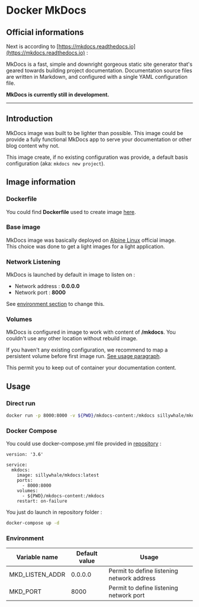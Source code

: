 # Docker MkDocs

## Official informations

Next is according to [https://mkdocs.readthedocs.io](https://mkdocs.readthedocs.io) :

MkDocs is a fast, simple and downright gorgeous static site generator that's geared towards building project documentation. Documentation source files are written in Markdown, and configured with a single YAML configuration file.

**MkDocs is currently still in development.**

-----

## Introduction

MkDocs image was built to be lighter than possible. This image could be provide a fully functional MkDocs app to serve your documentation or other blog content why not.

This image create, if no existing configuration was provide, a default basis configuration (aka: ```mkdocs new project```).

## Image information

### Dockerfile

You could find **Dockerfile** used to create image [here](https://github.com/SillyWhale/mkdocs/blob/master/Dockerfile).

### Base image

MkDocs image was basically deployed on [Alpine Linux](https://alpinelinux.org/) official image.  
This choice was done to get a light images for a light application.

### Network Listening

MkDocs is launched by default in image to listen on :

- Network address : **0.0.0.0**
- Network port : **8000**

See [environment section](#environment) to change this.

### Volumes

MkDocs is configured in image to work with content of **/mkdocs**. You couldn't use any other location without rebuild image.

If you haven't any existing configuration, we recommend to map a persistent volume before first image run. [See usage paragraph](#usage).

This permit you to keep out of container your documentation content.

## Usage

### Direct run

```bash
docker run -p 8000:8000 -v ${PWD}/mkdocs-content:/mkdocs sillywhale/mkdocs:latest
```

### Docker Compose

You could use docker-compose.yml file provided in [repository](https://github.com/SillyWhale/mkdocs.git) :

```docker
version: '3.6'

service:
  mkdocs:
    image: sillywhale/mkdocs:latest
    ports:
      - 8000:8000
    volumes:
      - ${PWD}/mkdocs-content:/mkdocs
    restart: on-failure
```

You just do launch in repository folder :
```bash
docker-compose up -d
```

### Environment

| Variable name | Default value | Usage |
| ------------- | ------------- | ----- |
| MKD\_LISTEN\_ADDR | 0.0.0.0 | Permit to define listening network address |
| MKD\_PORT | 8000 | Permit to define listening network port |